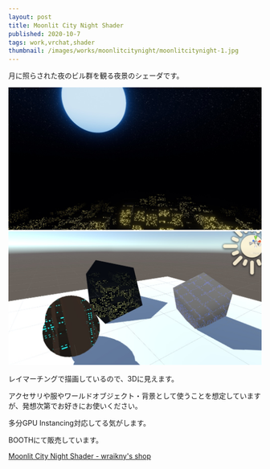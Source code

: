 ```yaml
---
layout: post
title: Moonlit City Night Shader
published: 2020-10-7
tags: work,vrchat,shader
thumbnail: /images/works/moonlitcitynight/moonlitcitynight-1.jpg
---
```


月に照らされた夜のビル群を観る夜景のシェーダです。

<!--more-->

<img src="/images/works/moonlitcitynight/moonlitcitynight-2.jpg" width="560" class="has-image-centered">

<img src="/images/works/moonlitcitynight/moonlitcitynight-3.jpg" width="560" class="has-image-centered">

レイマーチングで描画しているので、3Dに見えます。

アクセサリや服やワールドオブジェクト・背景として使うことを想定していますが、発想次第でお好きにお使いください。

多分GPU Instancing対応してる気がします。

BOOTHにて販売しています。

[Moonlit City Night Shader - wraikny's shop](https://wraikny.booth.pm/items/2432301)
